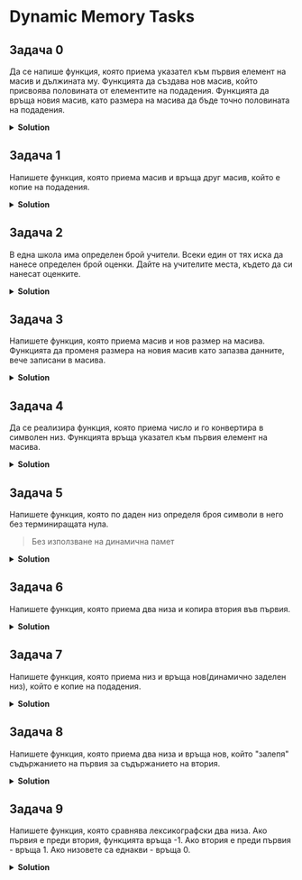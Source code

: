 # Dynamic Memory Tasks

## Задача 0
Да се напише функция, която приема указател към първия елемент на масив и дължината му. Функцията да създава нов масив, който присвоява половината от елементите на подадения. Функцията да връща новия масив, като размера на масива да бъде точно половината на подадения.

<details><summary><b>Solution</b></summary> 
<p>

```cpp
#include <iostream>

int* buildHalfArray(int* arr, int size)
{
	int halfSize = size / 2;

	int* newArr = new int[halfSize];

	for (int i = 0; i < halfSize; i++)
	{
		newArr[i] = arr[i];
	}
	
	return newArr;
}

int main()
{
	int arr[] = { 1, 2, 3, 4, 5, 6, 7, 8 };
	int size = sizeof(arr) / sizeof(int);

	int* halfArr = buildHalfArray(arr, size);

	for (int i = 0; i < size / 2; i++)
	{
		std::cout << halfArr[i] << " ";
	}

	delete[] halfArr;
}
```

</p>
</details>

## Задача 1
Напишете функция, която приема масив и връща друг масив, който е копие на подадения.

<details><summary><b>Solution</b></summary> 
<p>

```cpp
#include <iostream>

int* copyArr(int* arr, int size)
{
	int* newArr = new int[size];

	for (int i = 0; i < size; i++)
	{
		newArr[i] = arr[i];
	}
	
	return newArr;
}

int main()
{
	int arr[] = { 1, 2, 3, 4, 5, 6, 7, 8 };
	int size = sizeof(arr) / sizeof(int);

	int* copy = copyArr(arr, size);

	for (int i = 0; i < size; i++)
	{
		std::cout << copy[i] << " ";
	}

	delete[] copy;
}
```

</p>
</details>

## Задача 2
В една школа има определен брой учители. Всеки един от тях иска да нанесе определен брой оценки. Дайте на учителите места, където да си нанесат оценките.

<details><summary><b>Solution</b></summary> 
<p>

```cpp
#include <iostream>

int* enterGrades(int** grades, const int& teachers);
void printGrades(int** grades, const int& teachers, const int* gradesLength);

int main()
{
    int teachers;

    std::cout << "How many teachers are going to enter grades: ";
    std::cin >> teachers;

    int** grades = new int*[teachers];

    int* enteredGrades = enterGrades(grades, teachers);

    printGrades(grades, teachers, enteredGrades);

    delete[] enteredGrades;

    for (int i = 0; i < teachers; i++)
    {
        delete[] grades[i];
    }

    delete[] grades;
}

int* enterGrades(int** grades, const int& teachers)
{
    int gradesToEnter;
    int enteredGrade;

    int *gradesLength = new int[teachers];

    for (int teacher = 0; teacher < teachers; teacher++)
    {
        std::cout << "Teacher " << teacher + 1 << ", how many grades do you want to enter: ";
        std::cin >> gradesToEnter;

        int* enteredGrades = new int[gradesToEnter];

        for (int grade = 0; grade < gradesToEnter; grade++)
        {
            std::cin >> enteredGrade;
            enteredGrades[grade] = enteredGrade;
        }

        grades[teacher] = enteredGrades;
        gradesLength[teacher] = gradesToEnter;
    }

    return gradesLength;
}

void printGrades(int** grades, const int& teachers, const int* gradesLength)
{
    for (int teacher = 0; teacher < teachers; teacher++)
    {
        std::cout << "Teacher " << teacher + 1 << " grades: ";
        for (int grade = 0; grade < gradesLength[teacher]; grade++)
        {
            std::cout << grades[teacher][grade] << " ";
        }

        std::cout << std::endl;
    }
}
```

</p>
</details>

## Задача 3
Напишете функция, която приема масив и нов размер на масива. Функцията да променя размера на новия масив като запазва данните, вече записани в масива.

<details><summary><b>Solution</b></summary> 
<p>

```cpp
#include <iostream>

void resize(int*& arr, int oldSize, int newSize)
{
	int* newArr = new int[newSize];

	for (int i = 0; i < oldSize && i < newSize; i++)
	{
		newArr[i] = arr[i];
	}

	delete[] arr;
	arr = newArr;	
}

int main()
{
	int size = 8;
	int* arr = new int[size];

	for (int i = 0; i < size; i++)
	{
		arr[i] = i + 1;
	}

	int newSize = 10;

	resize(arr, size, newSize);
	arr[8] = 9;
	arr[9] = 10;

	for (int i = 0; i < newSize; i++)
	{
		std::cout << arr[i] << " ";
	}

	delete[] arr;
}
```

</p>
</details>

## Задача 4
Да се реализира функция, която приема число и го конвертира в символен низ. Функцията връща указател към първия елемент на масива.

<details><summary><b>Solution</b></summary> 
<p>

```cpp
#include <iostream>

int getNumLength(unsigned long long num)
{
	int len = 0;

	while (num > 0)
	{
		num /= 10;
		len++;
	}

	return len;
}

char* toString(unsigned long long num)
{
	int size = getNumLength(num);

	char* numStr = new char[size + 1];

	for (int i = size - 1; i >= 0; --i)
	{
		numStr[i] = num % 10 + '0';
		num /= 10;
	}

	numStr[size] = '\0';

	return numStr;
}

int main()
{
	unsigned long long veryLongNum = 1828956366183;
	char* numStr = toString(veryLongNum);

	for (int i = 0; numStr[i] != '\0'; i++)
	{
		std::cout << numStr[i] << ", ";
	}

	std::cout << "\n\n" << numStr;

	delete[] numStr;
}
```

</p>
</details>

## Задача 5
Напишете функция, която по даден низ определя броя символи в него без терминиращата нула. 
> Без използване на динамична памет

<details><summary><b>Solution</b></summary> 
<p>

```cpp
#include <iostream>

int strLen(const char* str)
{
	int len = 0;

	while (*str != '\0')
	{
		len++;
		str++;
	}

	return len;
}

int main()
{
	const char* randomStr = "Hello There!";

	std::cout << strLen(randomStr);
}
```

</p>
</details>

## Задача 6
Напишете функция, която приема два низа и копира втория във първия.

<details><summary><b>Solution</b></summary> 
<p>

```cpp
#include <iostream>

int getStrLen(const char* str);
void copyStr(char* &firstStr, const char* secondStr);

int main()
{
	char* str = new char[] { "Hello" };
	char str1[] = "heiio";
	
	copyStr(str, str1);

	std::cout << str;

	delete[] str;
}

void copyStr(char* &firstStr, const char* secondStr)
{
	delete[] firstStr;

	int strLen = getStrLen(secondStr);

	firstStr = new char[strLen + 1];

	for (int i = 0; i < strLen; i++)
	{
		firstStr[i] = secondStr[i];
	}

	firstStr[strLen] = '\0';
}

int getStrLen(const char* str)
{
	int length = 0;

	while (*str != '\0')
	{
		length++;
		str++;
	}

	return length;
}
```

</p>
</details>

## Задача 7
Напишете функция, която приема низ и връща нов(динамично заделен низ), който е копие на подадения.

<details><summary><b>Solution</b></summary> 
<p>

```cpp
#include <iostream>

char* getCopy(const char* str);
int getStrLen(const char* str);

int main()
{
	char* string = getCopy("This is the original, baby!");

	std::cout << string;

	delete[] string;
}

char* getCopy(const char* str)
{
	int strLen = getStrLen(str);

	char* newStr = new char[strLen + 1];

	for (int i = 0; i < strLen; i++)
	{
		newStr[i] = str[i];
	}

	newStr[strLen] = '\0';

	return newStr;
}

int getStrLen(const char* str)
{
	int length = 0;

	while (*str != '\0')
	{
		length++;
		str++;
	}

	return length;
}
```

</p>
</details>

## Задача 8
Напишете функция, която приема два низа и връща нов, който "залепя" съдържанието на първия за съдържанието на втория.

<details><summary><b>Solution</b></summary> 
<p>

```cpp
#include <iostream>

void appendString(char*& firstString, const char* secondString);
int getStrLen(const char* str);

int main()
{
	char* str = new char[] { "Hello" };
	char str1[] = "heiio";

	appendString(str, str1);

	std::cout << str;

	delete[] str;
}

void appendString(char*& firstString, const char* secondString)
{
	int firstStringLen = getStrLen(firstString);
	int secondStringLen = getStrLen(secondString);

	char* newString = new char[(firstStringLen + secondStringLen) + 1];

	for (int i = 0; i < firstStringLen; i++)
	{
		newString[i] = firstString[i];
	}

	for (int i = 0; i < secondStringLen; i++)
	{
		newString[firstStringLen + i] = secondString[i];
	}

	newString[(firstStringLen + secondStringLen) - 1];

	delete[] firstString;

	firstString = new char[firstStringLen + secondStringLen + 1];

	for (int i = 0; i < getStrLen(newString) - 1; i++)
	{
		firstString[i] = newString[i];
	}

	firstString[firstStringLen + secondStringLen] = '\0';
	delete[] newString;
}

int getStrLen(const char* str)
{
	int length = 0;

	while (*str != '\0')
	{
		length++;
		str++;
	}

	return length;
}
```

</p>
</details>

## Задача 9
Напишете функция, която сравнява лексикографски два низа. Ако първия е преди втория, функцията връща -1. Ако втория е преди първия - връща 1. Ако низовете са еднакви - връща 0.

<details><summary><b>Solution</b></summary> 
<p>

```cpp
#include <iostream>

int compareStrings(const char* firstStr, const char* secondStr);
int getStrLen(const char* str);
int getMin(const int& x, const int& y);

int main()
{
    std::cout << compareStrings("This is a very nice text!", "This is a very nice text!");
}

int compareStrings(const char* firstStr, const char* secondStr)
{
	int firstStrLen = getStrLen(firstStr);
	int secondStrLen = getStrLen(firstStr);

	int minLen = getMin(firstStrLen, secondStrLen);

	for (int i = 0; i < minLen; i++)
	{
		if (firstStr[i] == secondStr[i])
			continue;

		if (firstStr[i] > secondStr[i])
			return 1;
		else
			return -1;
	}

	return 0;
}

int getStrLen(const char* str)
{
	int length = 0;

	while (*str != '\0')
	{
		length++;
		str++;
	}

	return length;
}

int getMin(const int& x, const int& y)
{
	if (x >= y)
		return y;

	return x;
}
```

</p>
</details>